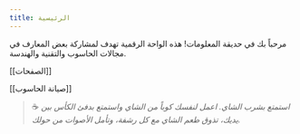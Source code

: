 ```yaml
---
title: الرئيسية
---
```

مرحباً بك في حديقة المعلومات! هذه الواحة الرقمية تهدف لمشاركة بعض المعارف في مجالات الحاسوب والتقنية والهندسة.

[[الصفحات]]

[[صيانة الحاسوب]]


> ☕ *استمتع بشرب الشاي. اعمل لنفسك كوباً من الشاي واستمتع بدفئ الكأس بين يديك، تذوق طعم الشاي مع كل رشفة، وتأمل الأصوات من حولك.*